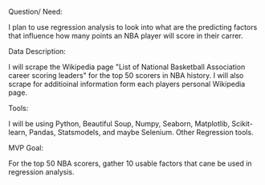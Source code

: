 Question/ Need:

I plan to use regression analysis to look into what are the predicting factors that influence how many points an NBA player will score in their carrer.

Data Description:

I will scrape the Wikipedia page "List of National Basketball Association career scoring leaders" for the top 50 scorers in NBA history. 
I will also scrape for additioinal information form each players personal Wikipedia page.

Tools:

I will be using Python, Beautiful Soup, Numpy, Seaborn, Matplotlib, Scikit-learn, Pandas, Statsmodels, and maybe Selenium.
Other Regression tools.

MVP Goal:

For the top 50 NBA scorers, gather 10 usable factors that cane be used in regression analysis.
